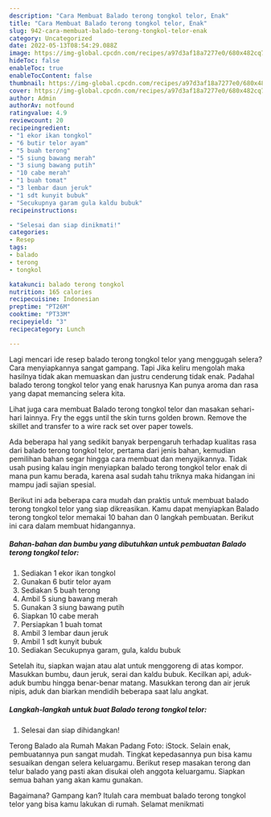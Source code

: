 ```yaml
---
description: "Cara Membuat Balado terong tongkol telor, Enak"
title: "Cara Membuat Balado terong tongkol telor, Enak"
slug: 942-cara-membuat-balado-terong-tongkol-telor-enak
category: Uncategorized
date: 2022-05-13T08:54:29.088Z
image: https://img-global.cpcdn.com/recipes/a97d3af18a7277e0/680x482cq70/balado-terong-tongkol-telor-foto-resep-utama.jpg
hideToc: false
enableToc: true
enableTocContent: false
thumbnail: https://img-global.cpcdn.com/recipes/a97d3af18a7277e0/680x482cq70/balado-terong-tongkol-telor-foto-resep-utama.jpg
cover: https://img-global.cpcdn.com/recipes/a97d3af18a7277e0/680x482cq70/balado-terong-tongkol-telor-foto-resep-utama.jpg
author: Admin
authorAv: notfound
ratingvalue: 4.9
reviewcount: 20
recipeingredient:
- "1 ekor ikan tongkol"
- "6 butir telor ayam"
- "5 buah terong"
- "5 siung bawang merah"
- "3 siung bawang putih"
- "10 cabe merah"
- "1 buah tomat"
- "3 lembar daun jeruk"
- "1 sdt kunyit bubuk"
- "Secukupnya garam gula kaldu bubuk"
recipeinstructions:

- "Selesai dan siap dinikmati!"
categories:
- Resep
tags:
- balado
- terong
- tongkol

katakunci: balado terong tongkol 
nutrition: 165 calories
recipecuisine: Indonesian
preptime: "PT26M"
cooktime: "PT33M"
recipeyield: "3"
recipecategory: Lunch

---
```



Lagi mencari ide resep balado terong tongkol telor yang menggugah selera? Cara menyiapkannya sangat gampang. Tapi Jika keliru mengolah maka hasilnya tidak akan memuaskan dan justru cenderung tidak enak. Padahal balado terong tongkol telor yang enak harusnya Kan punya aroma dan rasa yang dapat memancing selera kita.


Lihat juga cara membuat Balado terong tongkol telor dan masakan sehari-hari lainnya. Fry the eggs until the skin turns golden brown. Remove the skillet and transfer to a wire rack set over paper towels.

Ada beberapa hal yang sedikit banyak berpengaruh terhadap kualitas rasa dari balado terong tongkol telor, pertama dari jenis bahan, kemudian pemilihan bahan segar hingga cara membuat dan menyajikannya. Tidak usah pusing kalau ingin menyiapkan balado terong tongkol telor enak di mana pun kamu berada, karena asal sudah tahu triknya maka hidangan ini mampu jadi sajian spesial.


Berikut ini ada beberapa cara mudah dan praktis untuk membuat balado terong tongkol telor yang siap dikreasikan. Kamu dapat menyiapkan Balado terong tongkol telor memakai 10 bahan dan 0 langkah pembuatan. Berikut ini cara dalam membuat hidangannya.

<!--inarticleads1-->

##### Bahan-bahan dan bumbu yang dibutuhkan untuk pembuatan Balado terong tongkol telor:

1. Sediakan 1 ekor ikan tongkol
1. Gunakan 6 butir telor ayam
1. Sediakan 5 buah terong
1. Ambil 5 siung bawang merah
1. Gunakan 3 siung bawang putih
1. Siapkan 10 cabe merah
1. Persiapkan 1 buah tomat
1. Ambil 3 lembar daun jeruk
1. Ambil 1 sdt kunyit bubuk
1. Sediakan Secukupnya garam, gula, kaldu bubuk


Setelah itu, siapkan wajan atau alat untuk menggoreng di atas kompor. Masukkan bumbu, daun jeruk, serai dan kaldu bubuk. Kecilkan api, aduk-aduk bumbu hingga benar-benar matang. Masukkan terong dan air jeruk nipis, aduk dan biarkan mendidih beberapa saat lalu angkat. 

<!--inarticleads2-->

##### Langkah-langkah untuk buat Balado terong tongkol telor:


1. Selesai dan siap dihidangkan!

Terong Balado ala Rumah Makan Padang Foto: iStock. Selain enak, pembuatannya pun sangat mudah. Tingkat kepedasannya pun bisa kamu sesuaikan dengan selera keluargamu. Berikut resep masakan terong dan telur balado yang pasti akan disukai oleh anggota keluargamu. Siapkan semua bahan yang akan kamu gunakan. 

Bagaimana? Gampang kan? Itulah cara membuat balado terong tongkol telor yang bisa kamu lakukan di rumah. Selamat menikmati
